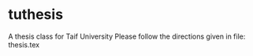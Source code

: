 # tuthesis
A thesis class for Taif University 
Please follow the directions given in file: thesis.tex
